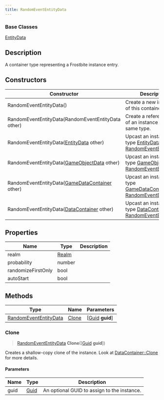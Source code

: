 ```yaml
---
title: RandomEventEntityData
---
```

### Base Classes

[EntityData](EntityData)

## Description

A container type representing a Frostbite instance entry.

## Constructors

| Constructor                                                                      | Description                                                                                                                       |
| -------------------------------------------------------------------------------- | --------------------------------------------------------------------------------------------------------------------------------- |
| RandomEventEntityData()                                                          | Create a new instance of this container type.                                                                                     |
| RandomEventEntityData(RandomEventEntityData other)                               | Create a reference copy of an instance of the same type.                                                                          |
| RandomEventEntityData([EntityData](EntityData) other)                            | Upcast an instance of type [EntityData](EntityData) to [RandomEventEntityData](RandomEventEntityData).                            |
| RandomEventEntityData([GameObjectData](GameObjectData) other)                    | Upcast an instance of type [GameObjectData](GameObjectData) to [RandomEventEntityData](RandomEventEntityData).                    |
| RandomEventEntityData([GameDataContainer](GameDataContainer) other)              | Upcast an instance of type [GameDataContainer](GameDataContainer) to [RandomEventEntityData](RandomEventEntityData).              |
| RandomEventEntityData([DataContainer](/vext/ref/shared/class/datacontainer) other) | Upcast an instance of type [DataContainer](/vext/ref/shared/class/datacontainer) to [RandomEventEntityData](RandomEventEntityData). |

## Properties

| Name               | Type           | Description |
| ------------------ | -------------- | ----------- |
| realm              | [Realm](Realm) |             |
| probability        | number         |             |
| randomizeFirstOnly | bool           |             |
| autoStart          | bool           |             |

## Methods

| Type                                           | Name            | Parameters                                     |
| ---------------------------------------------- | --------------- | ---------------------------------------------- |
| [RandomEventEntityData](RandomEventEntityData) | [Clone](#clone) | \[[Guid](/vext/ref/shared/class/guid) **guid**\] |

### Clone

> [RandomEventEntityData](RandomEventEntityData) **Clone**(\[[Guid](/vext/ref/shared/class/guid) **guid**\])

Creates a shallow-copy clone of the instance. Look at [DataContainer::Clone](/vext/ref/shared/class/datacontainer#clone) for more details.

#### Parameters

| Name | Type         | Description                                 |
| ---- | ------------ | ------------------------------------------- |
| guid | [Guid](Guid) | An optional GUID to assign to the instance. |
